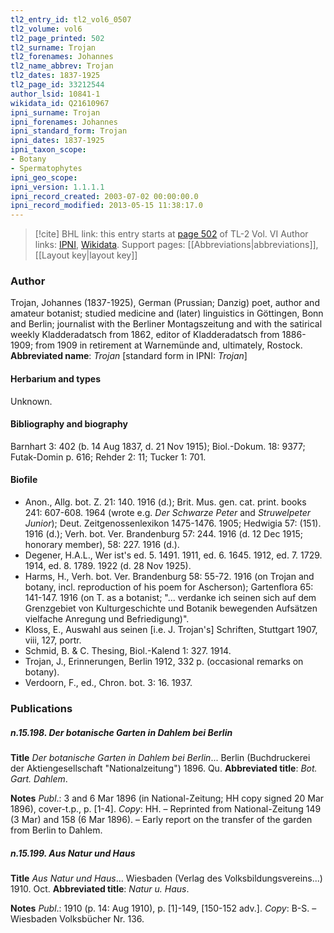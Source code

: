 ```yaml
---
tl2_entry_id: tl2_vol6_0507
tl2_volume: vol6
tl2_page_printed: 502
tl2_surname: Trojan
tl2_forenames: Johannes
tl2_name_abbrev: Trojan
tl2_dates: 1837-1925
tl2_page_id: 33212544
author_lsid: 10841-1
wikidata_id: Q21610967
ipni_surname: Trojan
ipni_forenames: Johannes
ipni_standard_form: Trojan
ipni_dates: 1837-1925
ipni_taxon_scope: 
- Botany
- Spermatophytes
ipni_geo_scope: 
ipni_version: 1.1.1.1
ipni_record_created: 2003-07-02 00:00:00.0
ipni_record_modified: 2013-05-15 11:38:17.0
---
```


> [!cite] BHL link: this entry starts at [page 502](https://www.biodiversitylibrary.org/page/33212544) of TL-2 Vol. VI
> Author links: [IPNI](https://www.ipni.org/a/10841-1), [Wikidata](https://www.wikidata.org/wiki/Q21610967). Support pages: [[Abbreviations|abbreviations]], [[Layout key|layout key]]

### Author

Trojan, Johannes (1837-1925), German (Prussian; Danzig) poet, author and amateur botanist; studied medicine and (later) linguistics in Göttingen, Bonn and Berlin; journalist with the Berliner Montagszeitung and with the satirical weekly Kladderadatsch from 1862, editor of Kladderadatsch from 1886-1909; from 1909 in retirement at Warnemünde and, ultimately, Rostock. 
**Abbreviated name**: *Trojan* \[standard form in IPNI: *Trojan*\]

#### Herbarium and types

Unknown.

#### Bibliography and biography

Barnhart 3: 402 (b. 14 Aug 1837, d. 21 Nov 1915); Biol.-Dokum. 18: 9377; Futak-Domin p. 616; Rehder 2: 11; Tucker 1: 701.

#### Biofile

- Anon., Allg. bot. Z. 21: 140. 1916 (d.); Brit. Mus. gen. cat. print. books 241: 607-608. 1964 (wrote e.g. *Der Schwarze Peter* and *Struwelpeter Junior*); Deut. Zeitgenossenlexikon 1475-1476. 1905; Hedwigia 57: (151). 1916 (d.); Verh. bot. Ver. Brandenburg 57: 244. 1916 (d. 12 Dec 1915; honorary member), 58: 227. 1916 (d.).
- Degener, H.A.L., Wer ist's ed. 5. 1491. 1911, ed. 6. 1645. 1912, ed. 7. 1729. 1914, ed. 8. 1789. 1922 (d. 28 Nov 1925).
- Harms, H., Verh. bot. Ver. Brandenburg 58: 55-72. 1916 (on Trojan and botany, incl. reproduction of his poem for Ascherson); Gartenflora 65: 141-147. 1916 (on T. as a botanist; "... verdanke ich seinen sich auf dem Grenzgebiet von Kulturgeschichte und Botanik bewegenden Aufsätzen vielfache Anregung und Befriedigung)".
- Kloss, E., Auswahl aus seinen \[i.e. J. Trojan's\] Schriften, Stuttgart 1907, viii, 127, portr.
- Schmid, B. & C. Thesing, Biol.-Kalend 1: 327. 1914.
- Trojan, J., Erinnerungen, Berlin 1912, 332 p. (occasional remarks on botany).
- Verdoorn, F., ed., Chron. bot. 3: 16. 1937.

### Publications

##### n.15.198. Der botanische Garten in Dahlem bei Berlin

**Title**
*Der botanische Garten in Dahlem bei Berlin*... Berlin (Buchdruckerei der Aktiengesellschaft "Nationalzeitung") 1896. Qu.
**Abbreviated title**: *Bot. Gart. Dahlem*.

**Notes**
*Publ*.: 3 and 6 Mar 1896 (in National-Zeitung; HH copy signed 20 Mar 1896), cover-t.p., p. \[1-4\]. *Copy*: HH. – Reprinted from National-Zeitung 149 (3 Mar) and 158 (6 Mar 1896). – Early report on the transfer of the garden from Berlin to Dahlem.

##### n.15.199. Aus Natur und Haus

**Title**
*Aus Natur und Haus*... Wiesbaden (Verlag des Volksbildungsvereins...) 1910. Oct.
**Abbreviated title**: *Natur u. Haus*.

**Notes**
*Publ*.: 1910 (p. 14: Aug 1910), p. \[1\]-149, \[150-152 adv.\]. *Copy*: B-S. – Wiesbaden Volksbücher Nr. 136.

